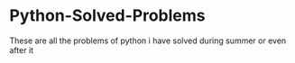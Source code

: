 # Python-Solved-Problems
These are all the problems of python i have solved during summer or even after it